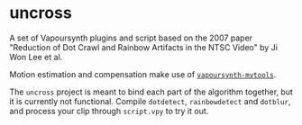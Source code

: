 # uncross
A set of Vapoursynth plugins and script based on the 2007 paper "Reduction of Dot Crawl and Rainbow Artifacts in the NTSC Video" by Ji Won Lee et al.

Motion estimation and compensation make use of [`vapoursynth-mvtools`](https://github.com/dubhater/vapoursynth-mvtools).

The `uncross` project is meant to bind each part of the algorithm together, but it is currently not functional. Compile `dotdetect`, `rainbowdetect` and `dotblur`, and process your clip through `script.vpy` to try it out.
